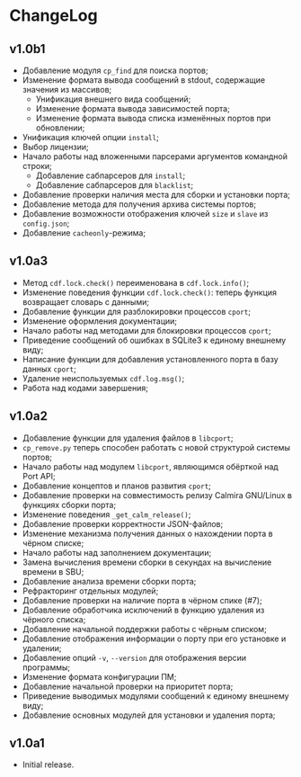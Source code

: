 # ChangeLog

## v1.0b1

* Добавление модуля `cp_find` для поиска портов;
* Изменение формата вывода сообщений в stdout, содержащие значения из массивов;
    * Унификация внешнего вида сообщений;
    * Изменение формата вывода зависимостей порта;
    * Изменение формата вывода списка изменённых портов при обновлении;
* Унификация ключей опции `install`;
* Выбор лицензии;
* Начало работы над вложенными парсерами аргументов командной строки;
    * Добавление сабпарсеров для `install`;
    * Добавление сабпарсеров для `blacklist`;
* Добавление проверки наличия места для сборки и установки порта;
* Добавление метода для получения архива системы портов;
* Добавление возможности отображения ключей `size` и `slave` из `config.json`;
* Добавление `cacheonly`-режима;

## v1.0a3

* Метод `cdf.lock.check()` переименована в `cdf.lock.info()`;
* Изменение поведения функции `cdf.lock.check()`: теперь функция возвращает словарь с данными;
* Добавление функции для разблокировки процессов `cport`;
* Изменение оформления документации;
* Начало работы над методами для блокировки процессов `cport`;
* Приведение сообщений об ошибках в SQLite3 к единому внешнему виду;
* Написание функции для добавления установленного порта в базу данных `cport`;
* Удаление неиспользуемых `cdf.log.msg()`;
* Работа над кодами завершения;

## v1.0a2

* Добавление функции для удаления файлов в `libcport`;
* `cp_remove.py` теперь способен работать с новой структурой системы портов;
* Начало работы над модулем `libcport`, являющимся обёрткой над Port API;
* Добавление концептов и планов развития `cport`;
* Добавление проверки на совместимость релизу Calmira GNU/Linux в функциях сборки порта;
* Изменение поведения `_get_calm_release()`;
* Добавление проверки корректности JSON-файлов;
* Изменение механизма получения данных о нахождении порта в чёрном списке;
* Начало работы над заполнением документации;
* Замена вычисления времени сборки в секундах на вычисление времени в SBU;
* Добавление анализа времени сборки порта;
* Рефракторинг отдельных модулей;
* Добавление проверки на наличие порта в чёрном спике (#7);
* Добавление обработчика исключений в функцию удаления из чёрного списка;
* Добавление начальной поддержки работы с чёрным списком;
* Добавление отображения информации о порту при его установке и удалении;
* Добавление опций `-v`, `--version` для отображения версии программы;
* Изменение формата конфигурации ПМ;
* Добавление начальной проверки на приоритет порта;
* Приведение выводимых модулями сообщений к единому внешнему виду;
* Добавление основных модулей для установки и удаления порта;

## v1.0a1

* Initial release.